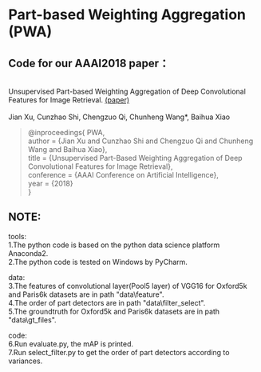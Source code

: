 Part-based Weighting Aggregation (PWA)
=
Code for our AAAI2018 paper：
-
</br>Unsupervised Part-based Weighting Aggregation of Deep Convolutional Features for Image Retrieval. [(paper)](https://aaai.org/ocs/index.php/AAAI/AAAI18/paper/view/16137) </br>
</br>Jian Xu, Cunzhao Shi, Chengzuo Qi, Chunheng Wang*, Baihua Xiao </br>
>@inproceedings{ PWA, </br>
>author = {Jian Xu and Cunzhao Shi and Chengzuo Qi and Chunheng Wang and Baihua Xiao}, </br>
>title = {Unsupervised Part-Based Weighting Aggregation of Deep Convolutional Features for Image Retrieval}, </br>
>conference = {AAAI Conference on Artificial Intelligence}, </br>
>year = {2018} </br>
>}

NOTE:
-
tools:
</br>1.The python code is based on the python data science platform Anaconda2.
</br>2.The python code is tested on Windows by PyCharm.


data:
</br>3.The features of convolutional layer(Pool5 layer) of VGG16 for Oxford5k and Paris6k datasets are in path "data\feature". 
</br>4.The order of part detectors are in path "data\filter_select".
</br>5.The groundtruth for Oxford5k and Paris6k datasets are in path "data\gt_files".


code:
</br>6.Run evaluate.py, the mAP is printed.
</br>7.Run select_filter.py to get the order of part detectors according to variances. 


